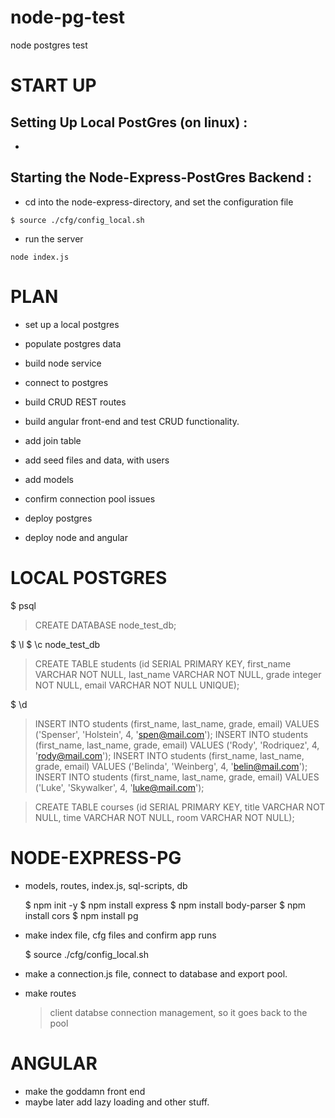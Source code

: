# node-pg-test
node postgres test

# START UP

## Setting Up Local PostGres (on linux) :
-

## Starting the Node-Express-PostGres Backend :
- cd into the node-express-directory, and set the configuration file
```
$ source ./cfg/config_local.sh
```
- run the server
```
node index.js
```

# PLAN

- set up a local postgres
- populate postgres data

- build node service
- connect to postgres
- build CRUD REST routes

- build angular front-end and test CRUD functionality.

- add join table
- add seed files and data, with users
- add models
- confirm connection pool issues

- deploy postgres
- deploy node and angular

# LOCAL POSTGRES

  $ psql

  > CREATE DATABASE node_test_db;

  $ \l
  $ \c node_test_db

  > CREATE TABLE students (id SERIAL PRIMARY KEY, first_name VARCHAR NOT NULL, last_name VARCHAR NOT NULL, grade integer NOT NULL, email VARCHAR NOT NULL UNIQUE);

  $ \d

  > INSERT INTO students (first_name, last_name, grade, email) VALUES ('Spenser', 'Holstein', 4, 'spen@mail.com');
  > INSERT INTO students (first_name, last_name, grade, email) VALUES ('Rody', 'Rodriquez', 4, 'rody@mail.com');
  > INSERT INTO students (first_name, last_name, grade, email) VALUES ('Belinda', 'Weinberg', 4, 'belin@mail.com');
  > INSERT INTO students (first_name, last_name, grade, email) VALUES ('Luke', 'Skywalker', 4, 'luke@mail.com');

  > CREATE TABLE courses (id SERIAL PRIMARY KEY, title VARCHAR NOT NULL, time VARCHAR NOT NULL, room VARCHAR NOT NULL);


# NODE-EXPRESS-PG

- models, routes, index.js, sql-scripts, db  

  $ npm init -y
  $ npm install express
  $ npm install body-parser
  $ npm install cors
  $ npm install pg

- make index file, cfg files and confirm app runs

  $ source ./cfg/config_local.sh

- make a connection.js file, connect to database and export pool.
- make routes

  > client databse connection management, so it goes back to the pool


# ANGULAR

- make the goddamn front end
- maybe later add lazy loading and other stuff.
